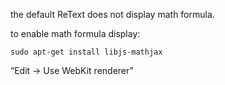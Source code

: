 the default ReText does not display math formula.

to enable math formula display:
```
sudo apt-get install libjs-mathjax
```

“Edit → Use WebKit renderer”
